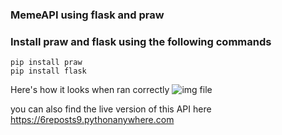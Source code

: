 ### MemeAPI using flask and praw

### Install praw and flask using the following commands

```
pip install praw
pip install flask
```

Here's how it looks when ran correctly
![img file](https://github.com/jaychandra6/hos/blob/main/screenshot.png)

you can also find the live version of this API here
https://6reposts9.pythonanywhere.com
